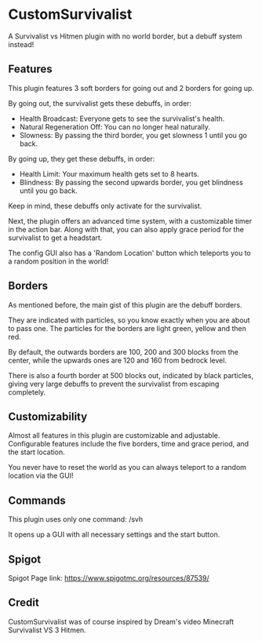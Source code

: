 # CustomSurvivalist
A Survivalist vs Hitmen plugin with no world border, but a debuff system instead!

## Features
This plugin features 3 soft borders for going out and 2 borders for going up.

By going out, the survivalist gets these debuffs, in order:

- Health Broadcast: Everyone gets to see the survivalist's health.
- Natural Regeneration Off: You can no longer heal naturally.
- Slowness: By passing the third border, you get slowness 1 until you go back.

By going up, they get these debuffs, in order:

- Health Limit: Your maximum health gets set to 8 hearts.
- Blindness: By passing the second upwards border, you get blindness until you go back.

Keep in mind, these debuffs only activate for the survivalist.

Next, the plugin offers an advanced time system, with a customizable timer in the action bar.
Along with that, you can also apply grace period for the survivalist to get a headstart.

The config GUI also has a 'Random Location' button which teleports you to a random position in the world!

## Borders
As mentioned before, the main gist of this plugin are the debuff borders.

They are indicated with particles, so you know exactly when you are about to pass one.
The particles for the borders are light green, yellow and then red.

By default, the outwards borders are 100, 200 and 300 blocks from the center, while the upwards ones are 120 and 160 from bedrock level.

There is also a fourth border at 500 blocks out, indicated by black particles, giving very large debuffs to prevent the survivalist from escaping completely.

## Customizability
Almost all features in this plugin are customizable and adjustable.
Configurable features include the five borders, time and grace period, and the start location.

You never have to reset the world as you can always teleport to a random location via the GUI!

## Commands
This plugin uses only one command: /svh

It opens up a GUI with all necessary settings and the start button.

## Spigot
Spigot Page link: https://www.spigotmc.org/resources/87539/

## Credit
CustomSurvivalist was of course inspired by Dream's video Minecraft Survivalist VS 3 Hitmen.
